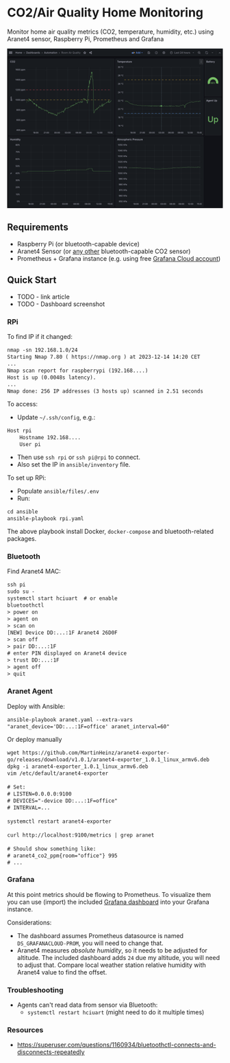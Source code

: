 # CO2/Air Quality Home Monitoring

Monitor home air quality metrics (CO2, temperature, humidity, etc.) using Aranet4 sensor, Raspberry Pi, Prometheus and Grafana

<img src="./assets/dashboard.png">

## Requirements

- Raspberry Pi (or bluetooth-capable device)
- Aranet4 Sensor (or [any other](https://github.com/topics/co2-monitor) bluetooth-capable CO2 sensor)
- Prometheus + Grafana instance (e.g. using free [Grafana Cloud account](https://grafana.com/products/cloud/))

## Quick Start

- TODO - link article
- TODO - Dashboard screenshot

### RPi

To find IP if it changed:

```shell
nmap -sn 192.168.1.0/24
Starting Nmap 7.80 ( https://nmap.org ) at 2023-12-14 14:20 CET
...
Nmap scan report for raspberrypi (192.168....)
Host is up (0.0048s latency).
...
Nmap done: 256 IP addresses (3 hosts up) scanned in 2.51 seconds
```

To access:

- Update `~/.ssh/config`, e.g.:

```shell
Host rpi
	Hostname 192.168....
	User pi
```

- Then use `ssh rpi` or `ssh pi@rpi` to connect.
- Also set the IP in `ansible/inventory` file.

To set up RPi:

- Populate `ansible/files/.env`
- Run:

```shell
cd ansible
ansible-playbook rpi.yaml
```

The above playbook install Docker, `docker-compose` and bluetooth-related packages.

### Bluetooth

Find Aranet4 MAC:

```shell
ssh pi
sudo su -
systemctl start hciuart  # or enable
bluetoothctl
> power on
> agent on
> scan on
[NEW] Device DD:...:1F Aranet4 26D0F
> scan off
> pair DD:...:1F
# enter PIN displayed on Aranet4 device
> trust DD:...:1F
> agent off
> quit
```

### Aranet Agent

Deploy with Ansible:

```shell
ansible-playbook aranet.yaml --extra-vars "aranet_device='DD:...:1F=office' aranet_interval=60"
```

Or deploy manually

```shell
wget https://github.com/MartinHeinz/aranet4-exporter-go/releases/download/v1.0.1/aranet4-exporter_1.0.1_linux_armv6.deb
dpkg -i aranet4-exporter_1.0.1_linux_armv6.deb
vim /etc/default/aranet4-exporter

# Set:
# LISTEN=0.0.0.0:9100
# DEVICES="-device DD:...:1F=office"
# INTERVAL=...

systemctl restart aranet4-exporter

curl http://localhost:9100/metrics | grep aranet

# Should show something like:
# aranet4_co2_ppm{room="office"} 995
# ...
```

### Grafana

At this point metrics should be flowing to Prometheus. To visualize them you can use (import) the included [Grafana dashboard](grafana/aranet-grafana-dashboard.json) into your Grafana instance.

Considerations:
- The dashboard assumes Prometheus datasource is named `DS_GRAFANACLOUD-PROM`, you will need to change that.
- Aranet4 measures _absolute humidity_, so it needs to be adjusted for altitude. The included dashboard adds `24` due my altitude, you will need to adjust that. Compare local weather station relative humidity with Aranet4 value to find the offset.

### Troubleshooting

- Agents can't read data from sensor via Bluetooth:
  - `systemctl restart hciuart` (might need to do it multiple times)

### Resources

- <https://superuser.com/questions/1160934/bluetoothctl-connects-and-disconnects-repeatedly>